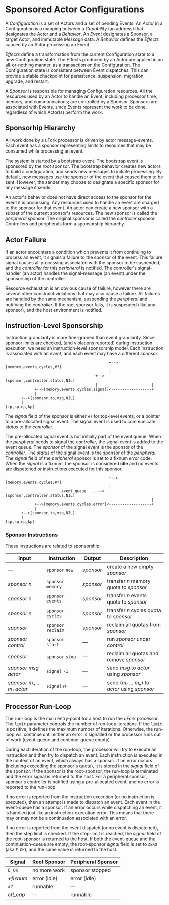 # Sponsored Actor Configurations

A _Configuration_ is a set of Actors
and a set of pending Events.
An _Actor_ in a Configuration
is a mapping between a _Capability_ (an address)
that designates the Actor
and a _Behavior_.
An _Event_ designates a Sponsor,
a target Actor,
and immutable _Message_ data.
A _Behavior_ defines the _Effects_ caused
by an Actor processing an Event.

_Effects_ define a transformation
from the current Configuration state
to a new Configuration state.
The Effects produced by an Actor
are applied in an all-or-nothing manner,
as a transaction on the Configuration.
The Configuration state is consistent
between Event dispatches.
This can provide a stable checkpoint
for persistence, suspension, migration, upgrade, and restart.

A _Sponsor_ is responsible for
managing Configuration resources.
All the resources used by an Actor to handle an Event;
including processor time, memory, and communications;
are controlled by a Sponsor.
Sponsors are associated with Events,
since Events represent the work to be done,
regardless of which Actor(s) perform the work.

## Sponsorhip Hierarchy

All work done by a uFork processor
is driven by actor message-events.
Each event has a _sponsor_
representing limits to resources
that may be consumed
while processing an event.

The system is started by a bootstrap event.
The bootstrap event is sponsored
by the _root_ sponsor.
The bootstrap behavior creates new actors
to build a configuration,
and sends new messages
to initiate processing.
By default, new messages use the sponsor
of the event that caused them to be sent.
However, the sender may choose
to designate a specific sponsor
for any message it sends.

An actor's behavior does not have direct access
to the sponsor for the event it is processing.
Any resources used to handle an event
are charged to the sponsor for that event.
An actor can create a new sponsor
with a subset of the current sponsor's resources.
The new sponsor is called the _peripheral_ sponsor.
The original sponsor is called the _controller_ sponsor.
Controllers and peripherals form a sponsorship hierarchy.

## Actor Failure

If an actor encounters a condition
which prevents it from continuing
to process an event,
it signals a failure
to the sponsor of the event.
This failure signal
causes all processing
associated with the sponsor
to be suspended,
and the _controller_
for this _peripheral_
is notified.
The controller's signal-handler (an actor)
handles the signal-message (an event)
under the sponsorship of the controller.

Resource exhaustion is an obvious cause of failure,
however there are several other constraint violations
that may also cause a failure.
All failures are handled by the same mechanism,
suspending the _peripheral_
and notifying the _controller_.
If the root sponsor fails,
it is suspended (like any sponsor),
and the host environment is notified.

## Instruction-Level Sponsorship

Instruction granularity is more
fine-grained than event granularity.
Since sponsor limits are checked,
(and violations reported)
during instruction execution,
we need an instruction-level sponsorship model.
Each instruction is associated with an _event_,
and each event may have a different _sponsor_.

```
                                              +-->[memory,events,cycles,#?]
                                              |
                                        +-->[sponsor,controller,status,NIL]
                                        |                        |
             +-->[memory,events,cycles,signal]<------------------+
             |
       +-->[sponsor,to,msg,NIL]
       |
[ip,sp,ep,kp]
```

The _signal_ field of the sponsor
is either `#?` for top-level events,
or a pointer to a pre-allocated signal event.
The signal event is used
to communicate _status_ to the _controller_.

The pre-allocated signal event
is not initially part of the event queue.
When the _peripheral_ needs to signal the _controller_,
the signal event is added to the event queue.
The _sponsor_ of the signal event
is the sponsor of the _controller_.
The _status_ of the signal event
is the sponsor of the _peripheral_.
The _signal_ field of the _peripheral_ sponsor
is set to a fixnum _error_ code.
When the _signal_ is a fixnum,
the sponsor is considered **idle**
and no events are dispatched
or instructions executed
for this sponsor.

```
                                              +-->[memory,events,cycles,#?]
                                              |
                         event_queue ... -->[sponsor,controller,status,NIL]
                                                                 |
             +-->[memory,events,cycles,error]<-------------------+
             |
       +-->[sponsor,to,msg,NIL]
       |
[ip,sp,ep,kp]
```

### Sponsor Instructions

These instructions are related to sponsorship.

 Input                        | Instruction         | Output       | Description
------------------------------|---------------------|--------------|-------------------------------------
—                             | `sponsor` `new`     | _sponsor_    | create a new empty _sponsor_
_sponsor_ _n_                 | `sponsor` `memory`  | _sponsor_    | transfer _n_ memory quota to _sponsor_
_sponsor_ _n_                 | `sponsor` `events`  | _sponsor_    | transfer _n_ events quota to _sponsor_
_sponsor_ _n_                 | `sponsor` `cycles`  | _sponsor_    | transfer _n_ cycles quota to _sponsor_
_sponsor_                     | `sponsor` `reclaim` | _sponsor_    | reclaim all quotas from _sponsor_
_sponsor_ _control_           | `sponsor` `start`   | —            | run _sponsor_ under _control_
_sponsor_                     | `sponsor` `stop`    | —            | reclaim all quotas and remove _sponsor_
_sponsor_ _msg_ _actor_       | `signal` `-1`       | —            | send _msg_ to _actor_ using _sponsor_
_sponsor_ _mₙ_ … _m₁_ _actor_ | `signal` _n_        | —            | send (_m₁_ … _mₙ_) to _actor_ using _sponsor_

## Processor Run-Loop

The run-loop is the main entry-point for a host to run the uFork processor.
The `limit` parameter controls the number of run-loop iterations.
If the `limit` is positive, it defines the maximum number of iterations.
Otherwise, the run-loop will continue until either an error is signalled
or the processor runs out of work (event-queue and continue-queue empty).

During each iteration of the run-loop, the processor will try to execute
an instruction and then try to dispatch an event. Each instruction is
executed in the context of an event, which always has a sponsor. If an
error occurs (including exceeding the sponsor's quota), it is stored in
the _signal_ field of the sponsor. If the sponsor is the root-sponsor,
the run-loop is terminated and the error signal is returned to the host.
For a peripheral sponsor, sponsor's controller is notified using a
pre-allocated event, and no error is reported to the run-loop.

If no error is reported from the instruction execution (or no instruction
is executed), then an attempt is made to dispatch an event. Each event
in the event-queue has a sponsor. If an error occurs while dispatching an
event, it is handled just like an instruction-execution error. This means
that there may or may not be a continuation associated with an error.

If no error is reported from the event dispatch (or no event is dispatched),
then the step limit is checked. If the step-limit is reached, the _signal_
field of the root-sponsor is returned to the host. If both the event-queue
and the continuation-queue are empty, the root-sponsor _signal_ field is
set to `ZERO` (aka `E_OK`), and the same value is returned to the host.

 Signal   | Root Sponsor | Peripheral Sponsor
----------|--------------|--------------------
`E_OK`    | no more work | sponsor stopped
+_fixnum_ | error (idle) | error (idle)
`#?`      | runnable     | —
_ctl_cap_ | —            | runnable
